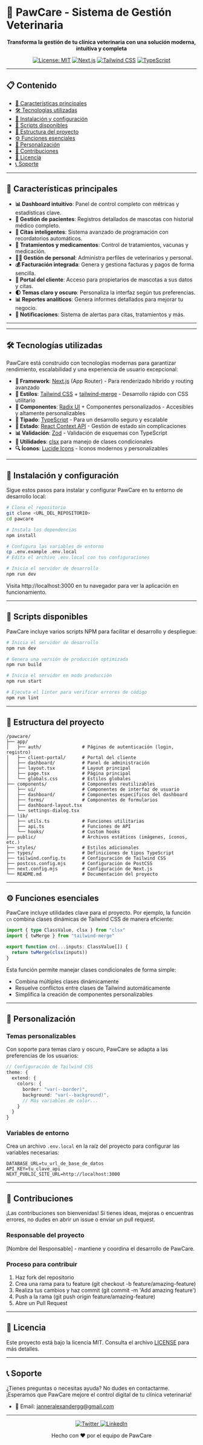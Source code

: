 # 🐾 PawCare - Sistema de Gestión Veterinaria

<div align="center">

**Transforma la gestión de tu clínica veterinaria con una solución moderna, intuitiva y completa**

[![License: MIT](https://img.shields.io/badge/License-MIT-yellow.svg)](https://opensource.org/licenses/MIT)
[![Next.js](https://img.shields.io/badge/Next.js-13.4+-000000?style=flat&logo=next.js)](https://nextjs.org/)
[![Tailwind CSS](https://img.shields.io/badge/Tailwind-3.3+-38B2AC?style=flat&logo=tailwind-css&logoColor=white)](https://tailwindcss.com/)
[![TypeScript](https://img.shields.io/badge/TypeScript-5.0+-3178C6?style=flat&logo=typescript&logoColor=white)](https://www.typescriptlang.org/)

</div>

---

## 📋 Contenido

- [🚀 Características principales](#-características-principales)
- [🛠️ Tecnologías utilizadas](#️-tecnologías-utilizadas)
- [🔧 Instalación y configuración](#-instalación-y-configuración)
- [📜 Scripts disponibles](#-scripts-disponibles)
- [📂 Estructura del proyecto](#-estructura-del-proyecto)
- [⚙️ Funciones esenciales](#️-funciones-esenciales)
- [🎨 Personalización](#-personalización)
- [👥 Contribuciones](#-contribuciones)
- [📄 Licencia](#-licencia)
- [📞 Soporte](#-soporte)

---

## 🚀 Características principales

- **📊 Dashboard intuitivo**: Panel de control completo con métricas y estadísticas clave.
- **🐶 Gestión de pacientes**: Registros detallados de mascotas con historial médico completo.
- **📅 Citas inteligentes**: Sistema avanzado de programación con recordatorios automáticos.
- **💊 Tratamientos y medicamentos**: Control de tratamientos, vacunas y medicación.
- **👨‍⚕️ Gestión de personal**: Administra perfiles de veterinarios y personal.
- **💰 Facturación integrada**: Genera y gestiona facturas y pagos de forma sencilla.
- **📱 Portal del cliente**: Acceso para propietarios de mascotas a sus datos y citas.
- **🌓 Temas claro y oscuro**: Personaliza la interfaz según tus preferencias.
- **📊 Reportes analíticos**: Genera informes detallados para mejorar tu negocio.
- **🔔 Notificaciones**: Sistema de alertas para citas, tratamientos y más.

---

---

## 🛠️ Tecnologías utilizadas

PawCare está construido con tecnologías modernas para garantizar rendimiento, escalabilidad y una experiencia de usuario excepcional:

- **📘 Framework**: [Next.js](https://nextjs.org/) (App Router) - Para renderizado híbrido y routing avanzado
- **🎨 Estilos**: [Tailwind CSS](https://tailwindcss.com/) + [tailwind-merge](https://github.com/dcastil/tailwind-merge) - Desarrollo rápido con CSS utilitario
- **🧩 Componentes**: [Radix UI](https://www.radix-ui.com/) + Componentes personalizados - Accesibles y altamente personalizables
- **📐 Tipado**: [TypeScript](https://www.typescriptlang.org/) - Para un desarrollo seguro y escalable
- **🔄 Estado**: [React Context API](https://reactjs.org/docs/context.html) - Gestión de estado sin complicaciones
- **📊 Validación**: [Zod](https://github.com/colinhacks/zod) - Validación de esquemas con TypeScript
- **🧰 Utilidades**: [clsx](https://github.com/lukeed/clsx) para manejo de clases condicionales
- **🔍 Íconos**: [Lucide Icons](https://lucide.dev/) - Iconos modernos y personalizables

---

## 🔧 Instalación y configuración

Sigue estos pasos para instalar y configurar PawCare en tu entorno de desarrollo local:

```bash
# Clona el repositorio
git clone <URL_DEL_REPOSITORIO>
cd pawcare

# Instala las dependencias
npm install

# Configura las variables de entorno
cp .env.example .env.local
# Edita el archivo .env.local con tus configuraciones

# Inicia el servidor de desarrollo
npm run dev
```

Visita http://localhost:3000 en tu navegador para ver la aplicación en funcionamiento.

---

## 📜 Scripts disponibles

PawCare incluye varios scripts NPM para facilitar el desarrollo y despliegue:

```bash
# Inicia el servidor de desarrollo
npm run dev

# Genera una versión de producción optimizada
npm run build

# Inicia el servidor en modo producción
npm run start

# Ejecuta el linter para verificar errores de código
npm run lint
```

---

## 📂 Estructura del proyecto

```plaintext
/pawcare/
├── app/
│   ├── auth/               # Páginas de autenticación (login, registro)
│   ├── client-portal/      # Portal del cliente
│   ├── dashboard/          # Panel de administración
│   ├── layout.tsx          # Layout principal
│   ├── page.tsx            # Página principal
│   └── globals.css         # Estilos globales
├── components/             # Componentes reutilizables
│   ├── ui/                 # Componentes de interfaz de usuario
│   ├── dashboard/          # Componentes específicos del dashboard
│   ├── forms/              # Componentes de formularios
│   ├── dashboard-layout.tsx
│   └── settings-dialog.tsx
├── lib/
│   ├── utils.ts            # Funciones utilitarias
│   ├── api.ts              # Funciones de API
│   └── hooks/              # Custom hooks
├── public/                 # Archivos estáticos (imágenes, íconos, etc.)
├── styles/                 # Estilos adicionales
├── types/                  # Definiciones de tipos TypeScript
├── tailwind.config.ts      # Configuración de Tailwind CSS
├── postcss.config.mjs      # Configuración de PostCSS
├── next.config.mjs         # Configuración de Next.js
└── README.md               # Documentación del proyecto
```

---

## ⚙️ Funciones esenciales

PawCare incluye utilidades clave para el proyecto. Por ejemplo, la función `cn` combina clases dinámicas de Tailwind CSS de manera eficiente:

```typescript
import { type ClassValue, clsx } from "clsx"
import { twMerge } from "tailwind-merge"

export function cn(...inputs: ClassValue[]) {
  return twMerge(clsx(inputs))
}
```

Esta función permite manejar clases condicionales de forma simple:

- Combina múltiples clases dinámicamente
- Resuelve conflictos entre clases de Tailwind automáticamente
- Simplifica la creación de componentes personalizables

---

## 🎨 Personalización

### Temas personalizables

Con soporte para temas claro y oscuro, PawCare se adapta a las preferencias de los usuarios:

```typescript
// Configuración de Tailwind CSS
theme: {
  extend: {
    colors: {
      border: "var(--border)",
      background: "var(--background)",
      // Más variables de color...
    }
  }
}
```

### Variables de entorno

Crea un archivo `.env.local` en la raíz del proyecto para configurar las variables necesarias:

```
DATABASE_URL=tu_url_de_base_de_datos
API_KEY=tu_clave_api
NEXT_PUBLIC_SITE_URL=http://localhost:3000
```

---

## 👥 Contribuciones

¡Las contribuciones son bienvenidas! Si tienes ideas, mejoras o encuentras errores, no dudes en abrir un issue o enviar un pull request.

### Responsable del proyecto

[Nombre del Responsable] - mantiene y coordina el desarrollo de PawCare.

### Proceso para contribuir

1. Haz fork del repositorio
2. Crea una rama para tu feature (git checkout -b feature/amazing-feature)
3. Realiza tus cambios y haz commit (git commit -m 'Add amazing feature')
4. Push a la rama (git push origin feature/amazing-feature)
5. Abre un Pull Request

---

## 📄 Licencia

Este proyecto está bajo la licencia MIT. Consulta el archivo [LICENSE](LICENSE) para más detalles.

---

## 📞 Soporte

¿Tienes preguntas o necesitas ayuda? No dudes en contactarme. ¡Esperamos que PawCare mejore el control digital de tu clínica veterinaria!

- 📧 Email: janneralexandergg@gmail.com

---

<div align="center"> <p> <a href="https://twitter.com/pawcare"> <img src="https://img.shields.io/badge/Twitter-1DA1F2?style=for-the-badge&logo=twitter&logoColor=white" alt="Twitter" /> </a> <a href="https://www.linkedin.com/company/pawcare"> <img src="https://img.shields.io/badge/LinkedIn-0077B5?style=for-the-badge&logo=linkedin&logoColor=white" alt="LinkedIn" /> </a> </p> <p>Hecho con ❤️ por el equipo de PawCare</p> </div>
